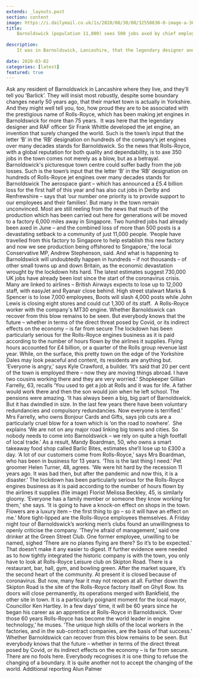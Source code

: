 ```yaml
---
extends: _layouts.post
section: content
image: https://i.dailymail.co.uk/1s/2020/08/30/00/32550630-0-image-a-30_1598744548103.jpg 
title: 
	Barnoldswick (population 11,000) sees 500 jobs axed by chief employer Rolls-Royce
       
description: 
	It was in Barnoldswick, Lancashire, that the legendary designer and RAF officer Sir Frank Whittle developed the jet engine, an invention that surely changed the world.
       
date: 2020-03-02 
categories: [latest] 
featured: true 
--- 
```

Ask&nbsp;any resident of Barnoldswick in Lancashire where they live, and they&rsquo;ll tell you &lsquo;Barlick&rsquo;. They will insist most robustly, despite some boundary changes nearly 50 years ago, that their market town is actually in Yorkshire.
And they might well tell you, too, how proud they are to be associated with the prestigious name of Rolls-Royce, which has been making jet engines in Barnoldswick for more than 75 years.&nbsp;
It was here that the legendary designer and RAF officer Sir Frank Whittle developed the jet engine, an invention that surely changed the world.
Such is the town&rsquo;s input that the letter &lsquo;B&rsquo; in the &lsquo;RB&rsquo; designation on hundreds of the company&rsquo;s jet engines over many decades stands for Barnoldswick.
So the news that Rolls-Royce, with a global reputation for both quality and dependability, is to axe 350 jobs in the town comes not merely as a blow, but as a betrayal.
Barnoldswick&#039;s picturesque town centre could suffer badly from the job losses.&nbsp;Such is the town&rsquo;s input that the letter &lsquo;B&rsquo; in the &lsquo;RB&rsquo; designation on hundreds of Rolls-Royce jet engines over many decades stands for Barnoldswick
The aerospace giant &ndash; which has announced a &pound;5.4 billion loss for the first half of this year and has also cut jobs in Derby and Renfrewshire &ndash; says that &lsquo;our number one priority is to provide support to our employees and their families&rsquo;.
But many in the town remain unconvinced. Most are still reeling from the news that much of the production which has been carried out here for generations will be moved to a factory 6,000 miles away in Singapore.
Two hundred jobs had already been axed in June &ndash; and the combined loss of more than 500 posts is a devastating setback to a community of just 11,000 people.
&lsquo;People have travelled from this factory to Singapore to help establish this new factory and now we see production being offshored to Singapore,&rsquo; the local Conservative MP, Andrew Stephenson, said.
And what is happening to Barnoldswick will undoubtedly happen in hundreds &ndash; if not thousands &ndash; of other small towns up and down Britain, as the economic devastation wrought by the lockdown hits hard.
The latest estimates suggest 730,000 UK jobs have already been lost since the start of the coronavirus crisis. Many are linked to airlines &ndash; British Airways expects to lose up to 12,000 staff, with easyJet and Ryanair close behind.
High street stalwart Marks &amp; Spencer is to lose 7,000 employees, Boots will slash 4,000 posts while John Lewis is closing eight stores and could cut 1,300 of its staff.&nbsp;
A Rolls-Royce worker with the company&#039;s MT30 engine.&nbsp;Whether Barnoldswick can recover from this blow remains to be seen. But everybody knows that the future &ndash; whether in terms of the direct threat posed by Covid, or its indirect effects on the economy &ndash; is far from secure
The lockdown has been particularly serious for the Rolls-Royce engines business as it is paid according to the number of hours flown by the airlines it supplies.
Flying hours accounted for &pound;4 billion, or a quarter of the Rolls group revenue last year.
While, on the surface, this pretty town on the edge of the Yorkshire Dales may look peaceful and content, its residents are anything but.
&lsquo;Everyone is angry,&rsquo; says Kyle Crawford, a builder. &lsquo;It&rsquo;s said that 20 per cent of the town is employed there &ndash; now they are moving things abroad. I have two cousins working there and they are very worried.&rsquo;
Shopkeeper Gillian Farrelly, 63, recalls &lsquo;You used to get a job at Rolls and it was for life. A father would work there and then the son would join when he left school. The pensions were amazing.
&lsquo;It has always been a big, big part of Barnoldswick. But it has dwindled in size. In the last few years there have been voluntary redundancies and compulsory redundancies. Now everyone is terrified.&rsquo;
Mrs Farrelly, who owns Bonjour Cards and Gifts, says job cuts are a particularly cruel blow for a town which is &lsquo;on the road to nowhere&rsquo;.&nbsp;
She explains &lsquo;We are not on any major road linking big towns and cities. So nobody needs to come into Barnoldswick &ndash; we rely on quite a high footfall of local trade.&rsquo;
As a result, Mandy Boardman, 50, who owns a smart takeaway food shop called Barlic Bites, estimates she&rsquo;ll lose up to &pound;300 a day. &lsquo;A lot of our customers come from Rolls-Royce,&rsquo; says Mrs Boardman, who has been in business for 13 years. &lsquo;This is the last thing I need.&rsquo;
Pet groomer Helen Turner, 48, agrees. &lsquo;We were hit hard by the recession 11 years ago. It was bad then, but after the pandemic and now this, it is a disaster.&rsquo;
The lockdown has been particularly serious for the Rolls-Royce engines business as it is paid according to the number of hours flown by the airlines it supplies (file image)
Florist Melissa Beckley, 45, is similarly gloomy. &lsquo;Everyone has a family member or someone they know working for them,&rsquo; she says. &lsquo;It is going to have a knock-on effect on shops in the town. Flowers are a luxury item &ndash; the first thing to go &ndash; so it will have an effect on me.&rsquo;
More tight-lipped are the Rolls-Royce employees themselves. A Friday night tour of Barnoldswick&rsquo;s working men&rsquo;s clubs found an unwillingness to openly criticise the company.
&lsquo;They&rsquo;re afraid of management,&rsquo; said one drinker at the Green Street Club. One former employee, unwilling to be named, sighed &lsquo;There are no planes flying are there? So it&rsquo;s to be expected.&rsquo;
That doesn&rsquo;t make it any easier to digest. If further evidence were needed as to how tightly integrated the historic company is with the town, you only have to look at Rolls-Royce Leisure club on Skipton Road. There is a restaurant, bar, hall, gym, and bowling green. After the market square, it&rsquo;s the second heart of the community.
At present it is closed because of coronavirus. But now, many fear it may not reopen at all. Further down the Skipton Road is the site of the Rolls-Royce factory itself on Ghyll Row. Its doors will close permanently, its operations merged with Bankfield, the other site in town.
It is a particularly poignant moment for the local mayor, Councillor Ken Hartley. In a few days&rsquo; time, it will be 60 years since he began his career as an apprentice at Rolls-Royce in Barnoldswick.
&lsquo;Over those 60 years Rolls-Royce has become the world leader in engine technology,&rsquo; he muses. &lsquo;The unique high skills of the local workers in the factories, and in the sub-contract companies, are the basis of that success.&rsquo;
Whether Barnoldswick can recover from this blow remains to be seen. But everybody knows that the future &ndash; whether in terms of the direct threat posed by Covid, or its indirect effects on the economy &ndash; is far from secure.
There are no fools here. Everybody recognises it is one thing to refuse the changing of a boundary. It is quite another not to accept the changing of the world.
Additional reporting Alun Palmer&nbsp;
